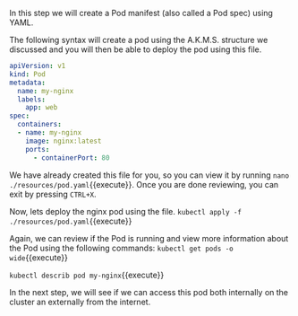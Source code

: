 In this step we will create a Pod manifest (also called a Pod spec) using YAML. 

The following syntax will create a pod using the A.K.M.S. structure we discussed and you will then be able to deploy the pod using this file.

```yaml
apiVersion: v1
kind: Pod
metadata:
  name: my-nginx
  labels:
    app: web
spec:
  containers:
  - name: my-nginx
    image: nginx:latest
    ports:
      - containerPort: 80
```
We have already created this file for you, so you can view it by running `nano ./resources/pod.yaml`{{execute}}. Once you are done reviewing, you can exit by pressing `CTRL+X`.

Now, lets deploy the nginx pod using the file. `kubectl apply -f ./resources/pod.yaml`{{execute}}

Again, we can review if the Pod is running and view more information about the Pod using the following commands:
`kubectl get pods -o wide`{{execute}}

`kubectl describ pod my-nginx`{{execute}}

In the next step, we will see if we can access this pod both internally on the cluster an externally from the internet.